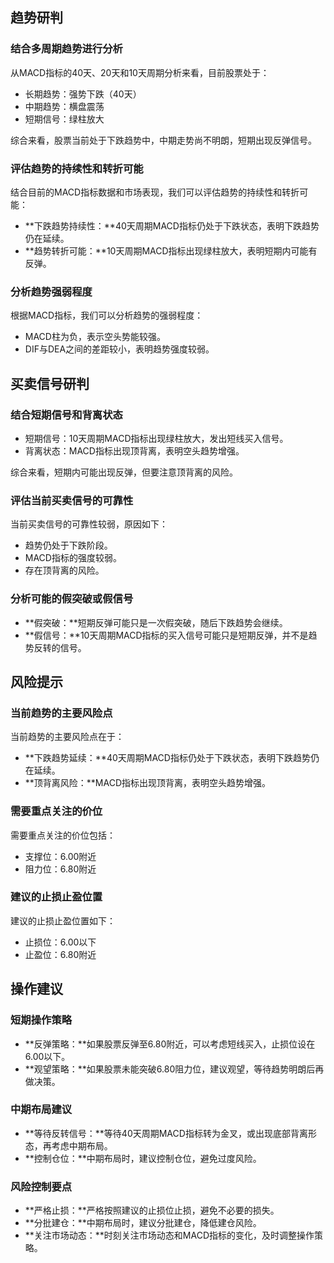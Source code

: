## 趋势研判

### 结合多周期趋势进行分析

从MACD指标的40天、20天和10天周期分析来看，目前股票处于：

- 长期趋势：强势下跌（40天）
- 中期趋势：横盘震荡
- 短期信号：绿柱放大

综合来看，股票当前处于下跌趋势中，中期走势尚不明朗，短期出现反弹信号。

### 评估趋势的持续性和转折可能

结合目前的MACD指标数据和市场表现，我们可以评估趋势的持续性和转折可能：

- **下跌趋势持续性：**40天周期MACD指标仍处于下跌状态，表明下跌趋势仍在延续。
- **趋势转折可能：**10天周期MACD指标出现绿柱放大，表明短期内可能有反弹。

### 分析趋势强弱程度

根据MACD指标，我们可以分析趋势的强弱程度：

- MACD柱为负，表示空头势能较强。
- DIF与DEA之间的差距较小，表明趋势强度较弱。

## 买卖信号研判

### 结合短期信号和背离状态

- 短期信号：10天周期MACD指标出现绿柱放大，发出短线买入信号。
- 背离状态：MACD指标出现顶背离，表明空头趋势增强。

综合来看，短期内可能出现反弹，但要注意顶背离的风险。

### 评估当前买卖信号的可靠性

当前买卖信号的可靠性较弱，原因如下：

- 趋势仍处于下跌阶段。
- MACD指标的强度较弱。
- 存在顶背离的风险。

### 分析可能的假突破或假信号

- **假突破：**短期反弹可能只是一次假突破，随后下跌趋势会继续。
- **假信号：**10天周期MACD指标的买入信号可能只是短期反弹，并不是趋势反转的信号。

## 风险提示

### 当前趋势的主要风险点

当前趋势的主要风险点在于：

- **下跌趋势延续：**40天周期MACD指标仍处于下跌状态，表明下跌趋势仍在延续。
- **顶背离风险：**MACD指标出现顶背离，表明空头趋势增强。

### 需要重点关注的价位

需要重点关注的价位包括：

- 支撑位：6.00附近
- 阻力位：6.80附近

### 建议的止损止盈位置

建议的止损止盈位置如下：

- 止损位：6.00以下
- 止盈位：6.80附近

## 操作建议

### 短期操作策略

- **反弹策略：**如果股票反弹至6.80附近，可以考虑短线买入，止损位设在6.00以下。
- **观望策略：**如果股票未能突破6.80阻力位，建议观望，等待趋势明朗后再做决策。

### 中期布局建议

- **等待反转信号：**等待40天周期MACD指标转为金叉，或出现底部背离形态，再考虑中期布局。
- **控制仓位：**中期布局时，建议控制仓位，避免过度风险。

### 风险控制要点

- **严格止损：**严格按照建议的止损位止损，避免不必要的损失。
- **分批建仓：**中期布局时，建议分批建仓，降低建仓风险。
- **关注市场动态：**时刻关注市场动态和MACD指标的变化，及时调整操作策略。